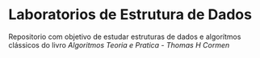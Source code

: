  # Laboratorios de Estrutura de Dados
 
 Repositorio com objetivo de estudar estruturas de dados e algorítmos clássicos do livro *Algoritmos Teoria e Pratica - Thomas H Cormen*

